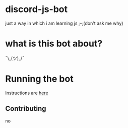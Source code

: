 # discord-js-bot
 just a way in which i am learning js ;-;(don't ask me why)

# what is this bot about?
  ¯\\\_(ツ)_/¯
# Running the bot
 Instructions are [here](https://lmgtfy.app/?q=How+to+run+a+discord.js+bot)

## Contributing
 no

